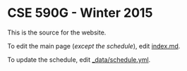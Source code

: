 # CSE 590G - Winter 2015
This is the source for the website.

To edit the main page (*except the schedule*), edit [index.md](index.md).

To update the schedule, edit [_data/schedule.yml](_data/schedule.yml).
